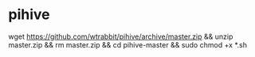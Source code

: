 # pihive


wget https://github.com/wtrabbit/pihive/archive/master.zip && unzip master.zip && rm master.zip && cd pihive-master && sudo chmod +x *.sh
